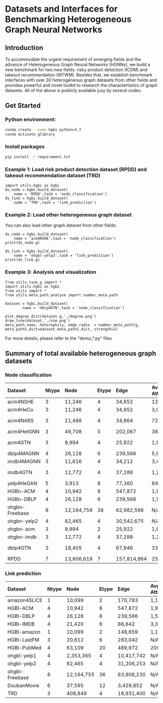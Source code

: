 # Datasets and Interfaces for Benchmarking Heterogeneous Graph Neural Networks

## Introduction
To accommodate the urgent requirement of emerging fields and the advance of Heterogeneous Graph Neural Networks (HGNNs), we build a new benchmark for two new fields: risky product detection (ICDM) and takeout recommendation (MTWM). Besides that, we establish benchmark interfaces with over 30 heterogeneous graph datasets from other fields and providea powerful and novel toolkit to research the charactertistics of graph datasets. All of the above is publicly available jusy by several codes.

## Get Started
### Python environment:
```bash
conda create --name hgbi python=3.7
conda activate glibrary
```
### Install packages
```bash
pip install -r requirement.txt 
```

### Example 1: Load risk product detection dataset (RPDD) and takeout recommendation dataset (TRD)
```
import utils.hgbi as hgbi
ds_node = hgbi.build_dataset(
    name = 'RPDD',task = 'node_classification')
ds_link = hgbi.build_dataset(
    name = 'TRD',task = 'link_prediction')
```

### Example 2: Load other heterogeneous graph dataset
You can also load other graph dataset from other fields:
```
ds_node = hgbi.build_dataset(
    name = 'acm4NSHE',task = 'node_classification')
print(ds_node.g)

ds_link = hgbi.build_dataset(
    name = 'ohgbl-yelp2',task = 'link_prediction')
print(ds_link.g)
```

### Example 3: Analysis and visualization
```
from utils.tsne_g import *
import utils.hgbi as hgbi
from utils import *
from utils.meta_path_analyse import number_meta_path

dataset = hgbi.build_dataset(
        name = 'dblp4GTN',task = 'node_classification')

plot_degree_dist(dataset.g,'./degree.png')
draw_tsne(dataset,'./sne.png')
meta_path_nums, heterophily, edge_radio  = number_meta_path(g, meta_paths_dict=dataset.meta_paths_dict, strength=2)

```
For more details, please refer to the "demo_*.py" files

## Summary of total available heterogeneous graph datasets
### Node classification
| Dataset        | Ntype | Node       | Etype | Edge        | Avg Attri | Label | Model     | Paper             | Macro/Micro\_F1 |
| :------------- | :---- | :--------- | :---- | :---------- | :-------- | :---- | :-------- | :---------------- | :-------------- |
| acm4NSHE       | 3     | 11,246     | 4     | 34,852      | 128       | 3     | NSHE      | 83\.27/84.12      | 84\.78/84.95    |
| acm4HeCo       | 3     | 11,246     | 4     | 34,852      | 3,043     | 3     | HeCo      | 89\.04/88.71      | 88\.66/88.35    |
| acm4NARS       | 3     | 21,488     | 4     | 34,864      | 720       | 3     | NARS      | 92\.9 (Accuracy)  | 91\.35/91.44    |
| acm4HetGNN     | 3     | 49,708     | 5     | 202,067     | 387       | 4     | HetGNN    | 97\.8/97.9        | 97\.01/97.05    |
| acm4GTN        | 3     | 8,994      | 4     | 25,922      | 1,902     | 3     | GTN       | 92\.68 (F1 score) | 92\.03/92       |
| dblp4MAGNN     | 4     | 26,128     | 6     | 239,566     | 5,601     | 4     | SimpleHGN | 93\.89/94.35      | 86\.79/86.75    |
| imdb4MAGNN     | 3     | 11,616     | 4     | 34,212      | 3,468     | 3     | MAGNN     | 60\.43/60.63      | 62\.85/62.78    |
| imdb4GTN       | 3     | 12,772     | 4     | 37,288      | 1,256     | 4     | GTN       | 60\.92 (F1 score) | 56\.97/58.61    |
| yelp4HeGAN     | 5     | 3,913      | 8     | 77,360      | 64        | 3     | HeGAN     | 85\.24/80.31      | 71\.51/79.16    |
| HGBn-ACM       | 4     | 10,942     | 8     | 547,872     | 1,902     | 3     | SimpleHGN | 93\.2/93.12       | 66\.64/88.4     |
| HGBn-DBLP      | 4     | 26,128     | 6     | 239,566     | 1,538     | 4     | SimpleHGN | 93\.77/94.35      | 86\.31/87.24    |
| ohgbn-Freebase | 8     | 12,164,758 | 36    | 62,982,566  | N/A       | 8     | RGCN      | N/A       | 53\.07/69.33    |
| ohgbn-yelp2    | 4     | 82,465     | 4     | 30,542,675  | N/A       | 16    | RGCN      | 5\.10/23.24       | 5\.04/40.44     |
| ohgbn-acm      | 3     | 8,994      | 2     | 25,922      | 1,902     | 3     | fastGTN   | N/A               | 92\.92/92.85    |
| ohgbn-imdb     | 3     | 12,772     | 4     | 37,288      | 1,256     | 3     | RGCN      | N/A               | 57\.57/63.66    |
| dblp4GTN       | 3     | 18,405     | 4     | 67,946      | 334       | 4     | fastGTN   | 94\.18(F1 score)  | 90\.39/91.39    |
| RPDD           | 7     | 13,806,619 | 7     | 157,814,864 | 256       | 2     | RGCN      | N/A               | 90\.46/98.02    |

### Link prediction
| Dataset        | Ntype | Node       | Etype | Edge       | Avg Attri | Label | Model   | Paper  | AUC\_ROC    |
| :------------- | :---- | :--------- | :---- | :--------- | :-------- | :---- | :------ | :----- | :---------- |
| amazon4SLICE   | 1     | 10,099     | 2     | 170,783    | 1,156     | 2     | RGCN    | N/A    | 74\.6(avg)  |
| HGBl-ACM       | 4     | 10,942     | 8     | 547,872    | 1,902     | 1     | HDE     | N/A    | 87\.41      |
| HGBl-DBLP      | 4     | 26,128     | 6     | 239,566    | 1,538     | 1     | HDE     | N/A    | 98\.36      |
| HGBl-IMDB      | 4     | 21,420     | 6     | 86,642     | 3,390     | 1     | HDE     | N/A    | 91\.51      |
| HGBl-amazon    | 1     | 10,099     | 2     | 148,659    | 1,156     | 2     | GATNE-T | N/A    | 80\.83(avg) |
| HGBl-LastFM    | 3     | 20,612     | 6     | 283,042    | N/A       | 1     | RGCN    | 81\.9 | 76\.46      |
| HGBl-PubMed    | 4     | 63,109     | 20    | 489,972    | 200       | 1     | RGCN    | 88\.32 | 89\.3       |
| ohgbl-yelp1    | 4     | 2,353,365  | 4     | 10,417,742 | N/A       | 1     | CompGCN | N/A    | 61\.21      |
| ohgbl-yelp2    | 4     | 82,465     | 4     | 31,206,253 | N/A       | 1     | RGCN    | N/A    | 65\.6       |
| ohgbl-Freebase | 8     | 12,164,755 | 36    | 63,906,230 | N/A       | 1     | RGCN    | 50\.18 | 58\.75      |
| DoubanMovie    | 6     | 37,595     | 12    | 3,429,852  | N/A       | 1     | RGCN    | N/A    | 91\.55      |
| TRD            | 3     | 408,849    | 4     | 18,931,400 | N/A       | 1     | RGCN    | N/A    | 92\.69      |

